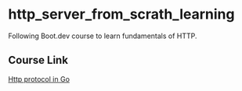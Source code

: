 # http_server_from_scrath_learning

Following Boot.dev course to learn fundamentals of HTTP.

## Course Link
[Http protocol in Go](https://www.boot.dev/courses/learn-http-protocol-golang)

